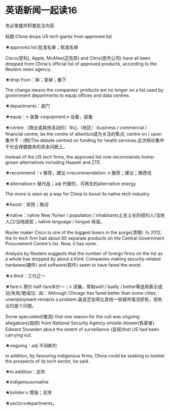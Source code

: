 # 英语新闻一起读16

务必掌握并积累批注内容

标题:China drops US tech giants from approved list

★approved list:批准名单；核准名单

Cisco\(思科\), Apple, McAfee\(迈克菲\) and Citrix\(思杰公司\) have all been dropped from China's official list of approved products, according to the Reuters news agency.

★drop from：掉；拿掉；撤下

The change means the companies' products are no longer on a list used by government departments to equip offices and data centres.

★departments：部门

★equip：v 装备→equipment n 设备，装备

★centre:〔商业或其他活动的〕中心（地区）:business / commercial / financial centre; be the centre of attention成为关注的焦点; centre on / upon 集中于：\(例\)The debate centred on funding for health services.这次辩论集中于社会保健服务的资金问题上。

Instead of the US tech firms, the approved list now recommends home-grown alternatives including Huawei and ZTE.

★recommend：v 推荐，建议→recommendation: n 推荐；建议；推荐信

★alternative:n 替代品；adj 代替的，可再生的alternative energy

The move is seen as a way for China to boost its native tech industry.

★boost：宣扬；推动

★native：native New Yorker / population / inhabitants土生土长的纽约人/当地人口/当地居民；native language / tongue 母语。

Router maker Cisco is one of the biggest losers in the purge\(清理\). In 2012, the hi-tech firm had about 60 separate products on the Central Government Procurement Centre's list. Now, it has none.

Analysis by Reuters suggests that the number of foreign firms on the list as a whole has dropped by about a third. Companies making security-related hardware\(硬件\) and software\(软件\) seem to have fared the worst.

★a third：三分之一

★fare:n 票价 half-fare半价～；v 进展。常和well / badly / better等连用表示成功/失败/更成功…如：Although Chicago has fared better than some cities, unemployment remains a problem.虽说芝加哥比其他一些城市情况好些，但失业仍是个问题。

Some speculated\(推测\) that one reason for the cull was ongoing allegations\(指控\) from National Security Agency whistle-blower\(告密者\) Edward Snowden about the extent of surveillance \(监视\)that US had been carrying out.

★ongoing：adj 不间断的

In addition, by favouring indigenous firms, China could be seeking to bolster the prospects of its tech sector, he said.

★In addition：此外

★indigenous≈native

★bolster:v 增强；支持

★sector≈departments。

